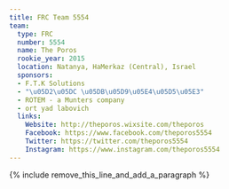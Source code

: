 ```yaml
---
title: FRC Team 5554
team:
  type: FRC
  number: 5554
  name: The Poros
  rookie_year: 2015
  location: Natanya, HaMerkaz (Central), Israel
  sponsors:
  - F.T.K Solutions
  - "\u05D2\u05DC \u05DB\u05D9\u05E4\u05D5\u05E3"
  - ROTEM - a Munters company
  - ort yad labovich
  links:
    Website: http://theporos.wixsite.com/theporos
    Facebook: https://www.facebook.com/theporos5554
    Twitter: https://twitter.com/theporos5554
    Instagram: https://www.instagram.com/theporos5554
---
```


{% include remove_this_line_and_add_a_paragraph %}